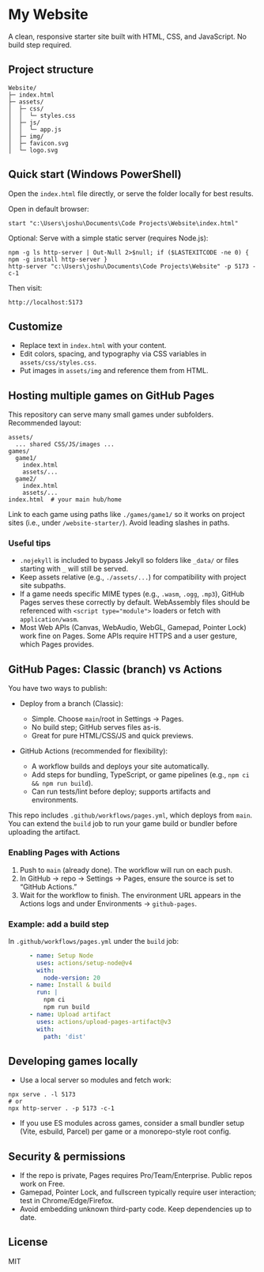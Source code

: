 # My Website

A clean, responsive starter site built with HTML, CSS, and JavaScript. No build step required.

## Project structure

```
Website/
├─ index.html
├─ assets/
│  ├─ css/
│  │  └─ styles.css
│  ├─ js/
│  │  └─ app.js
│  ├─ img/
│  ├─ favicon.svg
│  └─ logo.svg
```

## Quick start (Windows PowerShell)

Open the `index.html` file directly, or serve the folder locally for best results.

Open in default browser:

```pwsh
start "c:\Users\joshu\Documents\Code Projects\Website\index.html"
```

Optional: Serve with a simple static server (requires Node.js):

```pwsh
npm -g ls http-server | Out-Null 2>$null; if ($LASTEXITCODE -ne 0) { npm -g install http-server }
http-server "c:\Users\joshu\Documents\Code Projects\Website" -p 5173 -c-1
```

Then visit:

```
http://localhost:5173
```

## Customize

- Replace text in `index.html` with your content.
- Edit colors, spacing, and typography via CSS variables in `assets/css/styles.css`.
- Put images in `assets/img` and reference them from HTML.

## Hosting multiple games on GitHub Pages

This repository can serve many small games under subfolders. Recommended layout:

```
assets/
  ... shared CSS/JS/images ...
games/
  game1/
    index.html
    assets/...
  game2/
    index.html
    assets/...
index.html  # your main hub/home
```

Link to each game using paths like `./games/game1/` so it works on project sites (i.e., under `/website-starter/`). Avoid leading slashes in paths.

### Useful tips
- `.nojekyll` is included to bypass Jekyll so folders like `_data/` or files starting with `_` will still be served.
- Keep assets relative (e.g., `./assets/...`) for compatibility with project site subpaths.
- If a game needs specific MIME types (e.g., `.wasm`, `.ogg`, `.mp3`), GitHub Pages serves these correctly by default. WebAssembly files should be referenced with `<script type="module">` loaders or fetch with `application/wasm`.
- Most Web APIs (Canvas, WebAudio, WebGL, Gamepad, Pointer Lock) work fine on Pages. Some APIs require HTTPS and a user gesture, which Pages provides.

## GitHub Pages: Classic (branch) vs Actions

You have two ways to publish:

- Deploy from a branch (Classic):
  - Simple. Choose `main`/root in Settings → Pages.
  - No build step; GitHub serves files as-is.
  - Great for pure HTML/CSS/JS and quick previews.

- GitHub Actions (recommended for flexibility):
  - A workflow builds and deploys your site automatically.
  - Add steps for bundling, TypeScript, or game pipelines (e.g., `npm ci && npm run build`).
  - Can run tests/lint before deploy; supports artifacts and environments.

This repo includes `.github/workflows/pages.yml`, which deploys from `main`. You can extend the `build` job to run your game build or bundler before uploading the artifact.

### Enabling Pages with Actions
1. Push to `main` (already done). The workflow will run on each push.
2. In GitHub → repo → Settings → Pages, ensure the source is set to “GitHub Actions.”
3. Wait for the workflow to finish. The environment URL appears in the Actions logs and under Environments → `github-pages`.

### Example: add a build step
In `.github/workflows/pages.yml` under the `build` job:

```yaml
      - name: Setup Node
        uses: actions/setup-node@v4
        with:
          node-version: 20
      - name: Install & build
        run: |
          npm ci
          npm run build
      - name: Upload artifact
        uses: actions/upload-pages-artifact@v3
        with:
          path: 'dist'
```

## Developing games locally
- Use a local server so modules and fetch work:

```pwsh
npx serve . -l 5173
# or
npx http-server . -p 5173 -c-1
```

- If you use ES modules across games, consider a small bundler setup (Vite, esbuild, Parcel) per game or a monorepo-style root config.

## Security & permissions
- If the repo is private, Pages requires Pro/Team/Enterprise. Public repos work on Free.
- Gamepad, Pointer Lock, and fullscreen typically require user interaction; test in Chrome/Edge/Firefox.
- Avoid embedding unknown third-party code. Keep dependencies up to date.

## License

MIT
